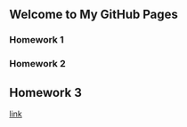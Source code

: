 ## Welcome to My GitHub Pages


### Homework 1 


### Homework 2 


## Homework 3 


[link](https://moodle.boun.edu.tr/login/login.php)
